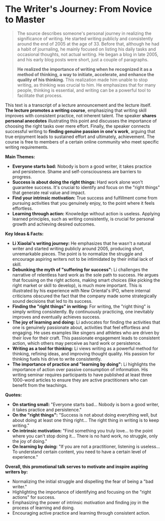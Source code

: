 # The Writer's Journey: From Novice to Master

> The source describes someone's personal journey in realizing the significance of writing. He started writing publicly and consistently around the end of 2005 at the age of 33. Before that, although he had a habit of journaling, he mainly focused on listing his daily tasks and occasional thoughts, not actual writing. He began a blog in late 2005, and his early blog posts were short, just a couple of paragraphs.
>
> **He realized the importance of writing when he recognized it as a method of thinking, a way to initiate, accelerate, and enhance the quality of his thinking.** This realization made him unable to stop writing, as thinking was crucial to him. He emphasizes that for many people, thinking is essential, and writing can be a powerful tool to facilitate that process.

This text is a transcript of a lecture announcement and the lecture itself.  **The lecture promotes a writing course**, emphasizing that writing skill improves with consistent practice, not inherent talent.  The speaker **shares personal anecdotes** illustrating this point and discusses the importance of choosing the right tasks over mere effort.  Finally, the speaker connects successful writing to **finding genuine passion in one's work**,  arguing that true enjoyment leads to sustained effort and ultimately, achievement. The course is free to members of a certain online community who meet specific writing requirements.

**Main Themes:**

- **Everyone starts bad:** Nobody is born a good writer, it takes practice and persistence. Shame and self-consciousness are barriers to progress.
- **Success is about doing the right things:** Hard work alone won't guarantee success. It's crucial to identify and focus on the "right things" that generate real value and impact.
- **Find your intrinsic motivation:** True success and fulfillment come from pursuing activities that you genuinely enjoy, to the point where it feels effortless.
- **Learning through action:** Knowledge without action is useless. Applying learned principles, such as writing consistently, is crucial for personal growth and achieving desired outcomes.

**Key Ideas & Facts:**

- **Li Xiaolai's writing journey:** He emphasizes that he wasn't a natural writer and started writing publicly around 2005, producing short, unremarkable pieces. The point is to normalize the struggle and encourage aspiring writers not to be intimidated by their initial lack of skill.
- **Debunking the myth of "suffering for success":** Li challenges the narrative of relentless hard work as the sole path to success. He argues that focusing on the right actions, making smart choices (like picking the right market or skill to develop), is much more important. This is illustrated by his experience with New Oriental's IPO, where internal criticisms obscured the fact that the company made some strategically sound decisions that led to its success.
- **Finding the "right things" in writing:** For writing, the "right thing" is simply writing consistently. By continuously practicing, one inevitably improves and eventually achieves success.
- **The joy of learning and doing:** Li advocates for finding the activities that one is genuinely passionate about, activities that feel effortless and engaging. He uses examples like singers and athletes who are driven by their love for their craft. This passionate engagement leads to consistent action, which others may perceive as hard work or persistence.
- **Writing as a tool for thinking:** Li views writing as a powerful method for thinking, refining ideas, and improving thought quality. His passion for thinking fuels his drive to write consistently.
- **The importance of practice and "learning by doing":** Li highlights the importance of action over passive consumption of information. His writing seminar requires participants to have published at least three 1000-word articles to ensure they are active practitioners who can benefit from the teachings.

**Quotes:**

- **On starting small:** "Everyone starts bad... Nobody is born a good writer, it takes practice and persistence."
- **On the "right things":** "Success is not about doing everything well, but about doing at least one thing right... The right thing in writing is to keep writing."
- **On intrinsic motivation:** "Find something you truly love... to the point where you can't stop doing it... There is no hard work, no struggle, only the joy of doing."
- **On learning by doing:** "If you are not a practitioner, listening is useless... To understand certain content, you need to have a certain level of experience."

**Overall, this promotional talk serves to motivate and inspire aspiring writers by:**

- Normalizing the initial struggle and dispelling the fear of being a "bad writer."
- Highlighting the importance of identifying and focusing on the "right actions" for success.
- Emphasizing the power of intrinsic motivation and finding joy in the process of learning and doing.
- Encouraging active practice and learning through consistent action.
